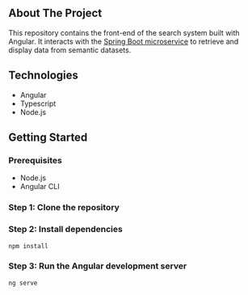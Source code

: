 ## About The Project

This repository contains the front-end of the search system built with Angular. It interacts with the [Spring Boot microservice](https://github.com/sreeharshakv/semantic-data-retrieval-backend) to retrieve and display data from semantic datasets.

## Technologies

- Angular
- Typescript
- Node.js


## Getting Started

### Prerequisites
- Node.js
- Angular CLI

### Step 1: Clone the repository

### Step 2: Install dependencies

`npm install`

### Step 3: Run the Angular development server

`ng serve`
